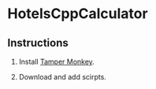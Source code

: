 # HotelsCppCalculator

## Instructions

1. Install [Tamper Monkey](https://www.tampermonkey.net).

2. Download and add scirpts.


